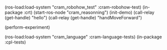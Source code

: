 (ros-load:load-system "cram_robohow_test" :cram-robohow-test)
(in-package :crt)
(start-ros-node "cram_reasonning")
(init-demo)
(call-relay (get-handle) "hello")
(call-relay (get-handle) "handMoveForward")

(perform-experiment)


(ros-load:load-system "cram_language" :cram-language-tests)
(in-package :cpl-tests)






